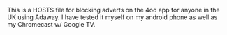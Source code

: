This is a HOSTS file for blocking adverts on the 4od app for anyone in the UK using Adaway. I have tested it myself on my android phone as well as my Chromecast w/ Google TV.

